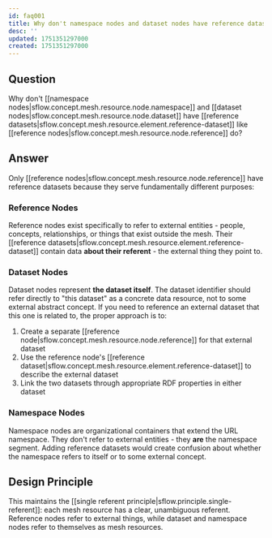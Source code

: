 ```yaml
---
id: faq001
title: Why don't namespace nodes and dataset nodes have reference datasets?
desc: ''
updated: 1751351297000
created: 1751351297000
---
```


## Question

Why don't [[namespace nodes|sflow.concept.mesh.resource.node.namespace]] and [[dataset nodes|sflow.concept.mesh.resource.node.dataset]] have [[reference datasets|sflow.concept.mesh.resource.element.reference-dataset]] like [[reference nodes|sflow.concept.mesh.resource.node.reference]] do?

## Answer

Only [[reference nodes|sflow.concept.mesh.resource.node.reference]] have reference datasets because they serve fundamentally different purposes:

### Reference Nodes
Reference nodes exist specifically to refer to external entities - people, concepts, relationships, or things that exist outside the mesh. Their [[reference datasets|sflow.concept.mesh.resource.element.reference-dataset]] contain data **about their referent** - the external thing they point to.

### Dataset Nodes  
Dataset nodes represent **the dataset itself**. The dataset identifier should refer directly to "this dataset" as a concrete data resource, not to some external abstract concept. If you need to reference an external dataset that this one is related to, the proper approach is to:

1. Create a separate [[reference node|sflow.concept.mesh.resource.node.reference]] for that external dataset
2. Use the reference node's [[reference dataset|sflow.concept.mesh.resource.element.reference-dataset]] to describe the external dataset
3. Link the two datasets through appropriate RDF properties in either dataset

### Namespace Nodes
Namespace nodes are organizational containers that extend the URL namespace. They don't refer to external entities - they **are** the namespace segment. Adding reference datasets would create confusion about whether the namespace refers to itself or to some external concept.

## Design Principle

This maintains the [[single referent principle|sflow.principle.single-referent]]: each mesh resource has a clear, unambiguous referent. Reference nodes refer to external things, while dataset and namespace nodes refer to themselves as mesh resources.